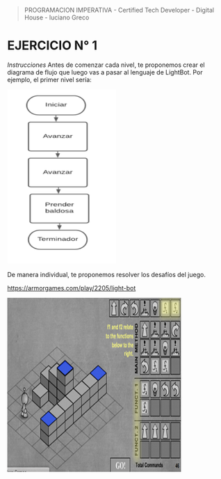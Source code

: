 
> PROGRAMACION IMPERATIVA - Certified Tech Developer - Digital House - luciano Greco

**EJERCICIO N° 1**
=================

*Instrucciones*
Antes de comenzar cada nivel, te proponemos crear el diagrama de flujo que luego
vas a pasar al lenguaje de LightBot. Por ejemplo, el primer nivel sería:

<img src ="./img/diagrama.png" width="250"  height="400">

De manera individual, te proponemos resolver los desafíos del juego.

https://armorgames.com/play/2205/light-bot

<img src ="./img/light-bot.png" width="400"  height="400">